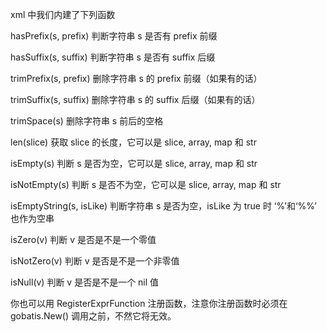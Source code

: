 
 xml 中我们内建了下列函数

hasPrefix(s, prefix)  判断字符串 s 是否有 prefix 前缀

hasSuffix(s, suffix)  判断字符串 s 是否有 suffix 后缀

trimPrefix(s, prefix) 删除字符串 s 的 prefix 前缀（如果有的话）

trimSuffix(s, suffix) 删除字符串 s 的 suffix 后缀（如果有的话）

trimSpace(s)          删除字符串 s 前后的空格

len(slice)            获取 slice 的长度，它可以是 slice, array, map 和 str


isEmpty(s)            判断 s 是否为空，它可以是 slice, array, map 和 str

isNotEmpty(s)         判断 s 是否不为空，它可以是 slice, array, map 和 str

isEmptyString(s, isLike)            判断字符串 s 是否为空，isLike 为 true 时 ‘%’和‘%%’ 也作为空串

isZero(v)             判断 v 是否是不是一个零值

isNotZero(v)           判断 v 是否是不是一个非零值

isNull(v)             判断 v 是否是不是一个 nil 值

你也可以用 RegisterExprFunction 注册函数，注意你注册函数时必须在 gobatis.New() 调用之前，不然它将无效。
